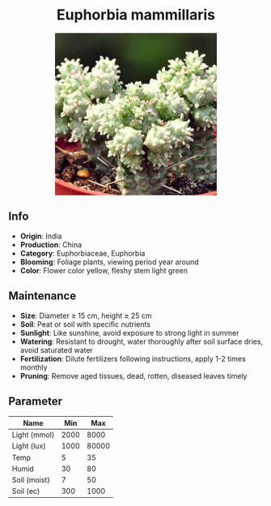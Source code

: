 <h1 align='center'>Euphorbia mammillaris</h1>
<p align="center">
    <img 
        align='center'
        width='320'
        src="../images/euphorbia mammillaris.png" 
        alt='Euphorbia mammillaris' />
</p>

## Info

 - **Origin**: India
 - **Production**: China
 - **Category**: Euphorbiaceae, Euphorbia
 - **Blooming**: Foliage plants, viewing period year around
 - **Color**: Flower color yellow, fleshy stem light green

## Maintenance

 - **Size**: Diameter ≥ 15 cm, height ≥ 25 cm
 - **Soil**: Peat or soil with specific nutrients
 - **Sunlight**: Like sunshine, avoid exposure to strong light in summer
 - **Watering**: Resistant to drought, water thoroughly after soil surface dries, avoid saturated water
 - **Fertilization**: Dilute fertilizers following instructions, apply 1-2 times monthly
 - **Pruning**: Remove aged tissues, dead, rotten, diseased leaves timely

## Parameter

| Name         | Min  | Max   |
|--------------|------|-------|
| Light (mmol) | 2000 | 8000  |
| Light (lux)  | 1000 | 80000 |
| Temp         | 5    | 35    |
| Humid        | 30   | 80    |
| Soil (moist) | 7   | 50    |
| Soil (ec)    | 300  | 1000  |